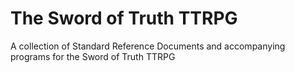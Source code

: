 # The Sword of Truth TTRPG
A collection of Standard Reference Documents and accompanying programs for the Sword of Truth TTRPG
